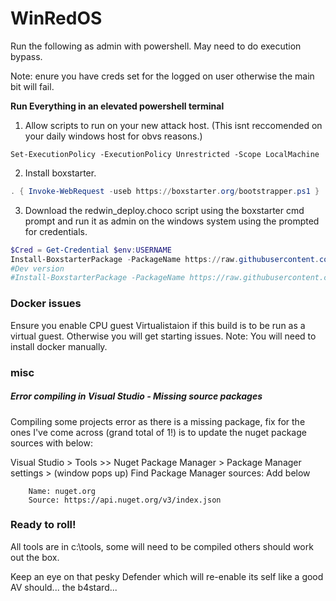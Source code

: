 # WinRedOS

Run the following as admin with powershell. May need to do execution bypass. 

Note: enure you have creds set for the logged on user otherwise the main bit will fail. 

**Run Everything in an elevated powershell terminal**

1. Allow scripts to run on your new attack host. (This isnt reccomended on your daily windows host for obvs reasons.)
```
Set-ExecutionPolicy -ExecutionPolicy Unrestricted -Scope LocalMachine
```

2. Install boxstarter. 

```powershell
. { Invoke-WebRequest -useb https://boxstarter.org/bootstrapper.ps1 } | iex; Get-Boxstarter -Force
```

3. Download the redwin_deploy.choco script using the boxstarter cmd prompt and run it as admin on the windows system using the prompted for credentials.
```powershell
$Cred = Get-Credential $env:USERNAME
Install-BoxstarterPackage -PackageName https://raw.githubusercontent.com/d-sec-net/winreddply/main/red_win_custom.choco -Credential $Cred 
#Dev version
#Install-BoxstarterPackage -PackageName https://raw.githubusercontent.com/grluk/WinRedOS/main/red_win_custom.choco -Credential $Cred 


```

### Docker issues
Ensure you enable CPU guest Virtualistaion if this build is to be run as a virtual guest. Otherwise you will get starting issues.
Note: You will need to install docker manually.
 
### misc
##### Error compiling in Visual Studio - Missing source packages
Compiling some projects error as there is a missing package, fix for the ones I've come across (grand total of 1!) is to update the nuget package sources with below:

Visual Studio > Tools >> Nuget Package Manager > Package Manager settings > (window pops up) Find Package Manager sources: Add below

        Name: nuget.org
        Source: https://api.nuget.org/v3/index.json


 
### Ready to roll!
All tools are in c:\tools, some will need to be compiled others should work out the box.

Keep an eye on that pesky Defender which will re-enable its self like a good AV should... the b4stard...

